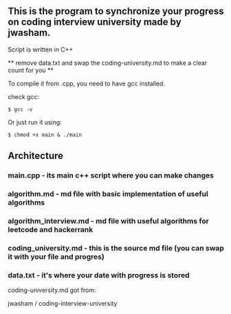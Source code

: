 ## This is the program to synchronize your progress on coding interview university made by jwasham.

Script is written in C++

** remove data.txt and swap the coding-university.md to make a clear count for you **

To compile it from .cpp, you need to have gcc installed.

check gcc:

```
$ gcc -v
```

Or just run it using:

```
$ chmod +x main & ./main
```

## Architecture

### main.cpp - its main c++ script where you can make changes
### algorithm.md - md file with basic implementation of useful algorithms
### algorithm_interview.md - md file with useful algorithms for leetcode and hackerrank
### coding_university.md - this is the source md file (you can swap it with your file and progres)
### data.txt - it's where your date with progress is stored


coding-university.md got from:

jwasham /
coding-interview-university

